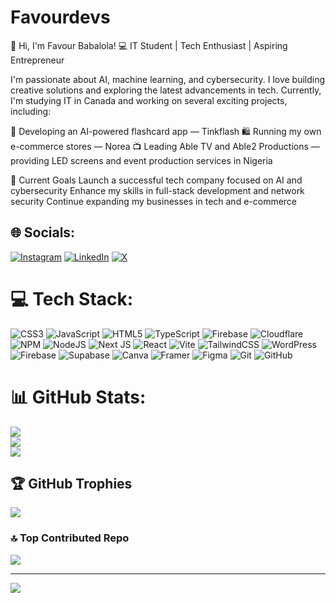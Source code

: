 # Favourdevs

👋 Hi, I'm Favour Babalola!
💻 IT Student | Tech Enthusiast | Aspiring Entrepreneur

I'm passionate about AI, machine learning, and cybersecurity. I love building creative solutions and exploring the latest advancements in tech. Currently, I'm studying IT in Canada and working on several exciting projects, including:

🚀 Developing an AI-powered flashcard app — Tinkflash
🛍️ Running my own e-commerce stores — Norea
📺 Leading Able TV and Able2 Productions — providing LED screens and event production services in Nigeria

🎯 Current Goals
Launch a successful tech company focused on AI and cybersecurity
Enhance my skills in full-stack development and network security
Continue expanding my businesses in tech and e-commerce


## 🌐 Socials:
[![Instagram](https://img.shields.io/badge/Instagram-%23E4405F.svg?logo=Instagram&logoColor=white)](https://instagram.com/favdevs) [![LinkedIn](https://img.shields.io/badge/LinkedIn-%230077B5.svg?logo=linkedin&logoColor=white)](https://linkedin.com/in/favdevs) [![X](https://img.shields.io/badge/X-black.svg?logo=X&logoColor=white)](https://x.com/favdevs) 

# 💻 Tech Stack:
![CSS3](https://img.shields.io/badge/css3-%231572B6.svg?style=flat&logo=css3&logoColor=white) ![JavaScript](https://img.shields.io/badge/javascript-%23323330.svg?style=flat&logo=javascript&logoColor=%23F7DF1E) ![HTML5](https://img.shields.io/badge/html5-%23E34F26.svg?style=flat&logo=html5&logoColor=white) ![TypeScript](https://img.shields.io/badge/typescript-%23007ACC.svg?style=flat&logo=typescript&logoColor=white) ![Firebase](https://img.shields.io/badge/firebase-%23039BE5.svg?style=flat&logo=firebase) ![Cloudflare](https://img.shields.io/badge/Cloudflare-F38020?style=flat&logo=Cloudflare&logoColor=white) ![NPM](https://img.shields.io/badge/NPM-%23CB3837.svg?style=flat&logo=npm&logoColor=white) ![NodeJS](https://img.shields.io/badge/node.js-6DA55F?style=flat&logo=node.js&logoColor=white) ![Next JS](https://img.shields.io/badge/Next-black?style=flat&logo=next.js&logoColor=white) ![React](https://img.shields.io/badge/react-%2320232a.svg?style=flat&logo=react&logoColor=%2361DAFB) ![Vite](https://img.shields.io/badge/vite-%23646CFF.svg?style=flat&logo=vite&logoColor=white) ![TailwindCSS](https://img.shields.io/badge/tailwindcss-%2338B2AC.svg?style=flat&logo=tailwind-css&logoColor=white) ![WordPress](https://img.shields.io/badge/WordPress-%23117AC9.svg?style=flat&logo=WordPress&logoColor=white) ![Firebase](https://img.shields.io/badge/firebase-a08021?style=flat&logo=firebase&logoColor=ffcd34) ![Supabase](https://img.shields.io/badge/Supabase-3ECF8E?style=flat&logo=supabase&logoColor=white) ![Canva](https://img.shields.io/badge/Canva-%2300C4CC.svg?style=flat&logo=Canva&logoColor=white) ![Framer](https://img.shields.io/badge/Framer-black?style=flat&logo=framer&logoColor=blue) ![Figma](https://img.shields.io/badge/figma-%23F24E1E.svg?style=flat&logo=figma&logoColor=white) ![Git](https://img.shields.io/badge/git-%23F05033.svg?style=flat&logo=git&logoColor=white) ![GitHub](https://img.shields.io/badge/github-%23121011.svg?style=flat&logo=github&logoColor=white)
# 📊 GitHub Stats:
![](https://github-readme-stats.vercel.app/api?username=fav-devs&theme=dark&hide_border=false&include_all_commits=true&count_private=true)<br/>
![](https://nirzak-streak-stats.vercel.app/?user=fav-devs&theme=dark&hide_border=false)<br/>
![](https://github-readme-stats.vercel.app/api/top-langs/?username=fav-devs&theme=dark&hide_border=false&include_all_commits=true&count_private=true&layout=compact)

## 🏆 GitHub Trophies
![](https://github-profile-trophy.vercel.app/?username=fav-devs&theme=radical&no-frame=false&no-bg=true&margin-w=4)

### 🔝 Top Contributed Repo
![](https://github-contributor-stats.vercel.app/api?username=fav-devs&limit=5&theme=dark&combine_all_yearly_contributions=true)

---
[![](https://visitcount.itsvg.in/api?id=fav-devs&icon=0&color=1)](https://visitcount.itsvg.in)

<!-- Proudly created with GPRM ( https://gprm.itsvg.in ) -->
